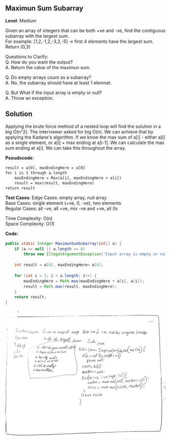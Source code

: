 ## Maximun Sum Subarray

**Level**: Medium 

Given an array of integers that can be both +ve and -ve, find the contiguous subarray
with the largest sum.  
For example: [1,2,-1,2,-3,2,-5] -> first 4 elements have the largest sum. Return (0,3)


Questions to Clarify:  
Q. How do you want the output?  
A. Return the value of the maximun sum.  

Q. Do empty arrays count as a subarray?  
A. No, the subarray should have at least 1 elemnet.  

Q. But What if the input array is empty or null?  
A. Throw an exception.  

## Solution
Applying the brute force method of a nested loop  will find the solution in a big O(n^2). The interviewer asked for big O(n). We can achieve that by applying the Kadane's algorithm. If we know the max sum of a[i] - either a[i] as a single element, or a[i] + max ending at a[i-1]. We can calculate the max sum ending at a[i]. We can take this throughout the array.

**Pseudocode**:
```
result = a[0], maxEndingHere = a[0]
for i is 1 through a.length
    maxEndingHere = Max(a[i], maxEndingHere + a[i])
    result = max(result, maxEndingHere)
return result

```
**Test Cases**:
Edge Cases: empty array, null array  
Base Cases: single element (+ve, 0, -ve), two elements  
Regular Cases: all -ve, all +ve, mix -ve and +ve, all 0s  

Time Complexity: O(n)  
Space Complexity: O(1)  

**Code:**
```java
public static Integer MaximunSumSubarray(int[] a) {
    if (a == null || a.length == 0)
        throw new IllegalArgumentException("Input array is empty or null");

    int result = a[0], maxEndingHere= a[0];

    for (int i = 1; i < a.length; i++) {
        maxEndingHere = Math.max(maxEndingHere + a[i], a[i]);
        result = Math.max(result, maxEndingHere);
    }
    return result;
}
```
![MaxSumSubarray.jpg](../../_resources/MaxSumSubarray.jpg)
